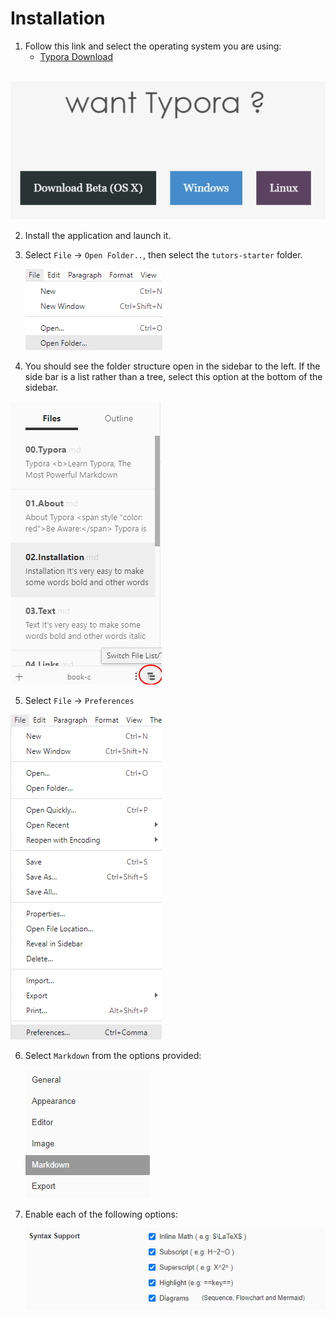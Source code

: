 # Installation

1. Follow this link and select the operating system you are using:
   - [Typora Download](https://typora.io/#download)

​    ![](img/down.png)



2. Install the application and launch it.<br />

3. Select `File` -> `Open Folder..`, then select the `tutors-starter` folder. <br />

   ![](img/open.png)

   

4. You should see the folder structure open in the sidebar to the left. If the side bar is a list rather than a tree, select this option at the bottom of the sidebar.

![](img/treeview.png)



5. Select `File` -> `Preferences`

![](img/typorapref.png)



6. Select `Markdown` from the options provided:

   ![mdoption](img/mdoption.png)

   

7. Enable each of the following options: 

   ![syntax](img/syntax.png)

